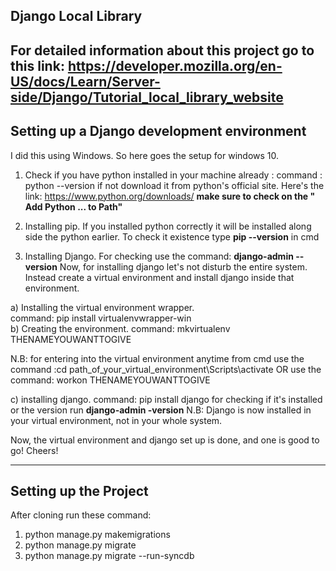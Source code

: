Django Local Library
---------------------------------------------------------------------------------------------------------------------------
For detailed information about this project go to this link: https://developer.mozilla.org/en-US/docs/Learn/Server-side/Django/Tutorial_local_library_website
--------------------------------------------------------------------------------------------------------------------------
Setting up a Django development environment
--------------------------------------------------------------------------------------------------------------------------------------

I did this using Windows. So here goes the setup for windows 10.

1. Check if you have python installed in your machine already :
command : python --version
if not download it from python's official site. Here's the link: https://www.python.org/downloads/
**make sure to check on the " Add Python ... to Path"**

2. Installing pip. If you installed python correctly it will be installed along side the python earlier. To check it existence type **pip --version** in cmd

3. Installing Django. For checking use the command: **django-admin --version**
Now, for installing django let's not disturb the entire system. Instead create a virtual environment and install django inside that environment. 

 a) Installing the virtual environment wrapper.  
 command: pip install virtualenvwrapper-win <br>
 b) Creating the environment.
 command: mkvirtualenv THENAMEYOUWANTTOGIVE
 
  N.B: for entering into the virtual environment anytime from cmd use the command :cd path_of_your_virtual_environment\Scripts\activate OR use the command: workon THENAMEYOUWANTTOGIVE
  
 c) installing django.
 command: pip install django
 for checking if it's installed or the version run **django-admin -version**
  N.B: Django is now installed in your virtual environment, not in your whole system.

Now, the virtual environment and django set up is done, and one is good to go! Cheers!

---------------------------------------------------------------------------------------------------------

Setting up the Project
------------------------------------------------------------------------------------------------------
After cloning run these command:
1. python manage.py makemigrations
2. python manage.py migrate
3. python manage.py migrate --run-syncdb
